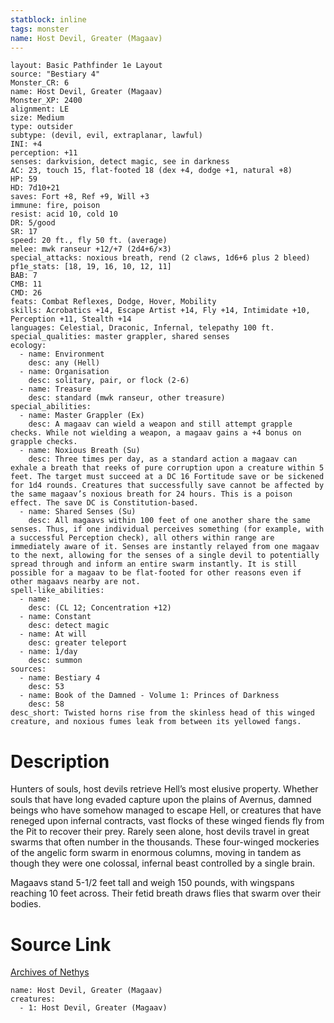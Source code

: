 ```yaml
---
statblock: inline
tags: monster
name: Host Devil, Greater (Magaav)
---
```

```statblock
layout: Basic Pathfinder 1e Layout
source: "Bestiary 4"
Monster_CR: 6
name: Host Devil, Greater (Magaav)
Monster_XP: 2400
alignment: LE
size: Medium
type: outsider
subtype: (devil, evil, extraplanar, lawful)
INI: +4
perception: +11
senses: darkvision, detect magic, see in darkness
AC: 23, touch 15, flat-footed 18 (dex +4, dodge +1, natural +8)
HP: 59
HD: 7d10+21
saves: Fort +8, Ref +9, Will +3
immune: fire, poison
resist: acid 10, cold 10
DR: 5/good
SR: 17
speed: 20 ft., fly 50 ft. (average)
melee: mwk ranseur +12/+7 (2d4+6/×3)
special_attacks: noxious breath, rend (2 claws, 1d6+6 plus 2 bleed)
pf1e_stats: [18, 19, 16, 10, 12, 11]
BAB: 7
CMB: 11
CMD: 26
feats: Combat Reflexes, Dodge, Hover, Mobility
skills: Acrobatics +14, Escape Artist +14, Fly +14, Intimidate +10, Perception +11, Stealth +14
languages: Celestial, Draconic, Infernal, telepathy 100 ft.
special_qualities: master grappler, shared senses
ecology:
  - name: Environment
    desc: any (Hell)
  - name: Organisation
    desc: solitary, pair, or flock (2-6)
  - name: Treasure
    desc: standard (mwk ranseur, other treasure)
special_abilities:
  - name: Master Grappler (Ex)
    desc: A magaav can wield a weapon and still attempt grapple checks. While not wielding a weapon, a magaav gains a +4 bonus on grapple checks.
  - name: Noxious Breath (Su)
    desc: Three times per day, as a standard action a magaav can exhale a breath that reeks of pure corruption upon a creature within 5 feet. The target must succeed at a DC 16 Fortitude save or be sickened for 1d4 rounds. Creatures that successfully save cannot be affected by the same magaav’s noxious breath for 24 hours. This is a poison effect. The save DC is Constitution-based.
  - name: Shared Senses (Su)
    desc: All magaavs within 100 feet of one another share the same senses. Thus, if one individual perceives something (for example, with a successful Perception check), all others within range are immediately aware of it. Senses are instantly relayed from one magaav to the next, allowing for the senses of a single devil to potentially spread through and inform an entire swarm instantly. It is still possible for a magaav to be flat-footed for other reasons even if other magaavs nearby are not.
spell-like_abilities:
  - name:
    desc: (CL 12; Concentration +12)
  - name: Constant
    desc: detect magic
  - name: At will
    desc: greater teleport
  - name: 1/day
    desc: summon
sources:
  - name: Bestiary 4
    desc: 53
  - name: Book of the Damned - Volume 1: Princes of Darkness
    desc: 58
desc_short: Twisted horns rise from the skinless head of this winged creature, and noxious fumes leak from between its yellowed fangs.
```
# Description
Hunters of souls, host devils retrieve Hell’s most elusive property. Whether souls that have long evaded capture upon the plains of Avernus, damned beings who have somehow managed to escape Hell, or creatures that have reneged upon infernal contracts, vast flocks of these winged fiends fly from the Pit to recover their prey. Rarely seen alone, host devils travel in great swarms that often number in the thousands. These four-winged mockeries of the angelic form swarm in enormous columns, moving in tandem as though they were one colossal, infernal beast controlled by a single brain.

Magaavs stand 5-1/2 feet tall and weigh 150 pounds, with wingspans reaching 10 feet across. Their fetid breath draws flies that swarm over their bodies.
# Source Link
[Archives of Nethys](https://aonprd.com/MonsterDisplay.aspx?ItemName=Host%20Devil%2C%20Greater%20(Magaav))
```encounter-table
name: Host Devil, Greater (Magaav)
creatures:
  - 1: Host Devil, Greater (Magaav)
```
